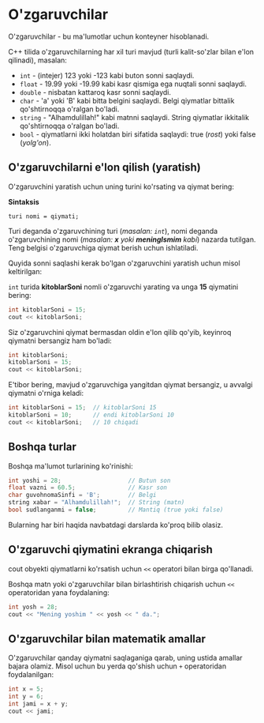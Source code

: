 # O'zgaruvchilar

O'zgaruvchilar - bu ma'lumotlar uchun konteyner hisoblanadi.

C++ tilida o'zgaruvchilarning har xil turi mavjud (turli kalit-so'zlar bilan e'lon qilinadi), masalan:

- `int` - (intejer) 123 yoki -123 kabi buton sonni saqlaydi.
- `float` - 19.99 yoki -19.99 kabi kasr qismiga ega nuqtali sonni saqlaydi.
- `double` - nisbatan kattaroq kasr sonni saqlaydi.
- `char` - 'a' yoki 'B' kabi bitta belgini saqlaydi. Belgi qiymatlar bittalik qo'shtirnoqqa o'ralgan bo'ladi.
- `string` - "Alhamdulillah!" kabi matnni saqlaydi. String qiymatlar ikkitalik qo'shtirnoqqa o'ralgan bo'ladi.
- `bool` - qiymatlarni ikki holatdan biri sifatida saqlaydi: true (_rost_) yoki false (_yolg'on_).

## O'zgaruvchilarni e'lon qilish (yaratish)

O'zgaruvchini yaratish uchun uning turini ko'rsating va qiymat bering:

**Sintaksis**

```
turi nomi = qiymati;
```

Turi deganda o'zgaruvchining turi (_masalan: `int`_), nomi deganda o'zgaruvchining nomi (_masalan: **x** yoki **meningIsmim** kabi_) nazarda tutilgan. Teng belgisi o'zgaruvchiga qiymat berish uchun ishlatiladi.

Quyida sonni saqlashi kerak bo'lgan o'zgaruvchini yaratish uchun misol keltirilgan:

`int` turida **kitoblarSoni** nomli o'zgaruvchi yarating va unga **15** qiymatini bering:

```cpp
int kitoblarSoni = 15;
cout << kitoblarSoni;
```

Siz o'zgaruvchini qiymat bermasdan oldin e'lon qilib qo'yib, keyinroq qiymatni bersangiz ham bo'ladi:

```cpp
int kitoblarSoni;
kitoblarSoni = 15;
cout << kitoblarSoni;
```

E'tibor bering, mavjud o'zgaruvchiga yangitdan qiymat bersangiz, u avvalgi qiymatni o'rniga keladi:

```cpp
int kitoblarSoni = 15;  // kitoblarSoni 15
kitoblarSoni = 10;      // endi kitoblarSoni 10
cout << kitoblarSoni;   // 10 chiqadi
```

## Boshqa turlar

Boshqa ma'lumot turlarining ko'rinishi:

```cpp
int yoshi = 28;                   // Butun son
float vazni = 60.5;               // Kasr son
char guvohnomaSinfi = 'B';        // Belgi
string xabar = "Alhamdulillah!";  // String (matn)
bool sudlanganmi = false;         // Mantiq (true yoki false)
```

Bularning har biri haqida navbatdagi darslarda ko'proq bilib olasiz.

## O'zgaruvchi qiymatini ekranga chiqarish

cout obyekti qiymatlarni ko'rsatish uchun `<<` operatori bilan birga qo'llanadi.

Boshqa matn yoki o'zgaruvchilar bilan birlashtirish chiqarish uchun `<<` operatoridan yana foydalaning:

```cpp
int yosh = 28;
cout << "Mening yoshim " << yosh << " da.";
```

## O'zgaruvchilar bilan matematik amallar

O'zgaruvchilar qanday qiymatni saqlaganiga qarab, uning ustida amallar bajara olamiz. Misol uchun bu yerda qo'shish uchun `+` operatoridan foydalanilgan:

```cpp
int x = 5;
int y = 6;
int jami = x + y;
cout << jami;
```
